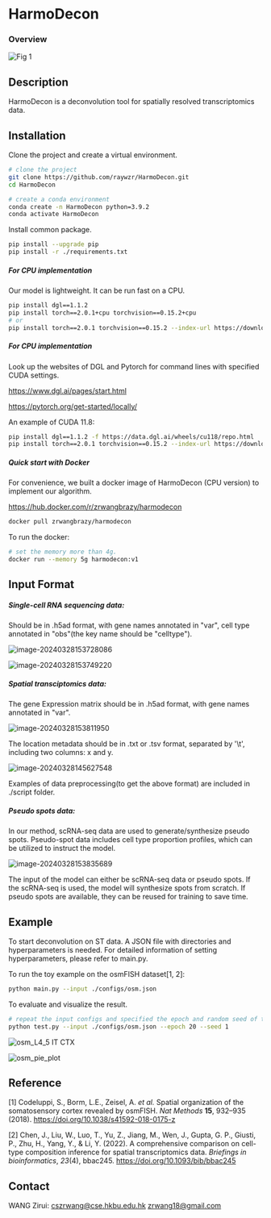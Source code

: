 # HarmoDecon

### **Overview**

![Fig 1](https://github.com/raywzr/HarmoDecon/assets/81131673/bfc20f57-6258-4865-89b1-05ca1c9c8d84)

## **Description**

HarmoDecon is a deconvolution tool for spatially resolved transcriptomics data.

## **Installation**

Clone the project and create a virtual environment.

```bash
# clone the project
git clone https://github.com/raywzr/HarmoDecon.git
cd HarmoDecon

# create a conda environment
conda create -n HarmoDecon python=3.9.2
conda activate HarmoDecon
```

Install common package.

```bash
pip install --upgrade pip
pip install -r ./requirements.txt
```

##### For CPU implementation

Our model is lightweight. It can be run fast on a CPU.

```bash
pip install dgl==1.1.2
pip install torch==2.0.1+cpu torchvision==0.15.2+cpu
# or
pip install torch==2.0.1 torchvision==0.15.2 --index-url https://download.pytorch.org/whl/cpu
```

##### For CPU implementation

Look up the websites of DGL and Pytorch for command lines with specified CUDA settings.

https://www.dgl.ai/pages/start.html

https://pytorch.org/get-started/locally/

An example of CUDA 11.8:

```bash
pip install dgl==1.1.2 -f https://data.dgl.ai/wheels/cu118/repo.html
pip install torch==2.0.1 torchvision==0.15.2 --index-url https://download.pytorch.org/whl/cu118
```

##### Quick start with Docker

For convenience, we built a docker image of HarmoDecon (CPU version) to  implement our algorithm.

https://hub.docker.com/r/zrwangbrazy/harmodecon

```bash
docker pull zrwangbrazy/harmodecon
```

To run the docker:

```bash
# set the memory more than 4g. 
docker run --memory 5g harmodecon:v1
```

## **Input Format**

##### Single-cell RNA sequencing data: 

Should be in .h5ad format, with gene names annotated in "var", cell type annotated in "obs"(the key name should be "celltype").

![image-20240328153728086](https://github.com/raywzr/HarmoDecon/assets/81131673/20f44027-b28d-4a69-bb4b-337fae0f87fa)

![image-20240328153749220](https://github.com/raywzr/HarmoDecon/assets/81131673/e7ff0add-0896-429e-ada6-6cb24462cbbc)

##### Spatial transciptomics data: 

The gene Expression matrix should be in .h5ad format, with gene names annotated in "var".

![image-20240328153811950](https://github.com/raywzr/HarmoDecon/assets/81131673/bdb8bf7e-f00d-42d0-9810-c9392f82e4d6)

The location metadata should be in .txt or .tsv format, separated by '\t', including two columns: x and y.

![image-20240328145627548](https://github.com/raywzr/HarmoDecon/assets/81131673/db4c990d-bf18-4eb2-b5d1-a0fdf37007fe)

 Examples of data preprocessing(to get the above format) are included in ./script folder.

##### Pseudo spots data: 

In our method, scRNA-seq data are used to generate/synthesize pseudo spots. Pseudo-spot data includes cell type proportion profiles, which can be utilized to instruct the model.

![image-20240328153835689](https://github.com/raywzr/HarmoDecon/assets/81131673/289f0d60-0ec7-47a0-a484-eb8b8db6a2f2)

The input of the model can either be scRNA-seq data or pseudo spots. If the scRNA-seq is used, the model will synthesize spots from scratch. If pseudo spots are available, they can be reused for training to save time.

## **Example**

To start deconvolution on ST data. A JSON file with directories and hyperparameters is needed. For detailed information of setting hyperparameters, please refer to main.py.

To run the toy example on the osmFISH dataset[1, 2]:

```bash
python main.py --input ./configs/osm.json
```

To evaluate and visualize the result.

```bash
# repeat the input configs and specified the epoch and random seed of the model
python test.py --input ./configs/osm.json --epoch 20 --seed 1
```

![osm_L4_5 IT CTX](https://github.com/raywzr/HarmoDecon/assets/81131673/fae2dd0c-3f56-4934-9d36-971d8ae64483)

![osm_pie_plot](https://github.com/user-attachments/assets/415ba550-4b79-43e4-90a7-0ef0e270abec)


## **Reference**

[1] Codeluppi, S., Borm, L.E., Zeisel, A. *et al.* Spatial organization of the somatosensory cortex revealed by osmFISH. *Nat Methods* **15**, 932–935 (2018). https://doi.org/10.1038/s41592-018-0175-z

[2] Chen, J., Liu, W., Luo, T., Yu, Z., Jiang, M., Wen, J., Gupta, G. P., Giusti, P., Zhu, H., Yang, Y., & Li, Y. (2022). A comprehensive comparison on cell-type composition inference for spatial transcriptomics data. *Briefings in bioinformatics*, *23*(4), bbac245. https://doi.org/10.1093/bib/bbac245

## **Contact**

WANG Zirui: cszrwang@cse.hkbu.edu.hk zrwang18@gmail.com
